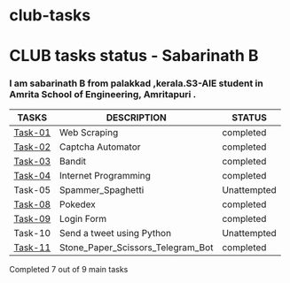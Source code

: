 # club-tasks

# CLUB tasks status - Sabarinath B
### I am sabarinath B from palakkad ,kerala.S3-AIE student in Amrita School of Engineering, Amritapuri .

| TASKS | DESCRIPTION | STATUS |
| -------------| ------------- | ------------- |
| [Task-01](https://github.com/sabarinath404/club-tasks/tree/main/task-01)| Web Scraping  | completed  |
| [Task-02](https://github.com/sabarinath404/club-tasks/tree/main/task-02)| Captcha Automator | completed  |
| [Task-03](https://github.com/sabarinath404/club-tasks/tree/main/task-03)| Bandit  | completed  |
| [Task-04](https://github.com/sabarinath404/club-tasks/tree/main/task-04)| Internet Programming| completed  |
| Task-05|  Spammer_Spaghetti | Unattempted  |
| [Task-08](https://github.com/sabarinath404/club-tasks/tree/main/task-08)| Pokedex | completed |
| [Task-09](https://github.com/sabarinath404/club-tasks/tree/main/task-09)| Login Form | completed  |
| Task-10| Send a tweet using Python | Unattempted  |
| [Task-11](https://github.com/sabarinath404/club-tasks/tree/main/task-11)| Stone_Paper_Scissors_Telegram_Bot| completed  |


Completed 7 out of 9 main tasks 